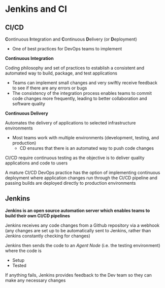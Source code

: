 # Jenkins and CI

## CI/CD

**C**ontinuous **I**ntegration and **C**ontinuous **D**elivery (or **D**eployment)

- One of best practices for DevOps teams to implement 

**Continuous Integration**

Coding philosophy and set of practices to establish a consistent and automated way to build, package, and test applications
- Teams can implement small changes and very swiftly receive feedback to see if there are any errors or bugs
- The consistency of the integration process enables teams to commit code changes more frequently, leading to better collaboration and software quality


**Continuous Delivery**

Automates the delivery of applications to selected infrastructure environments
- Most teams work with multiple environments (development, testing, and production)
	- CD ensures that there is an automated way to push code changes


CI/CD require continuous testing as the objective is to deliver quality applications and code to users

A mature CI/CD DevOps practice has the option of implementing continuous deployment where application changes run through the CI/CD pipeline and passing builds are deployed directly to production environments 

## Jenkins

**Jenkins is an open source automation server which enables teams to build their own CI/CD pipelines**

Jenkins receives any code changes from a Github repository via a webhook (any changes are set up to be automatically sent to Jenkins, rather than Jenkins constantly checking for changes)

Jenkins then sends the code to an _Agent Node_ (i.e. the testing environment) where the code is
- Setup
- Tested

If anything fails, Jenkins provides feedback to the Dev team so they can make any necessary changes